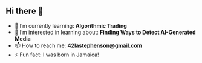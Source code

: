 ## Hi there 👋

- 🌱 I’m currently learning: **Algorithmic Trading**
- 👯 I’m interested in learning about: **Finding Ways to Detect AI-Generated Media**
- 📫 How to reach me: **[42lastephenson@gmail.com](mailto://42lastephenson@gmail.com)**
- ⚡ Fun fact: I was born in Jamaica!

<!--
- 🔭 I’m currently working on ...
- 🤔 I’m looking for help with ...
- 💬 Ask me about ...
- 😄 Pronouns: ...
-->
